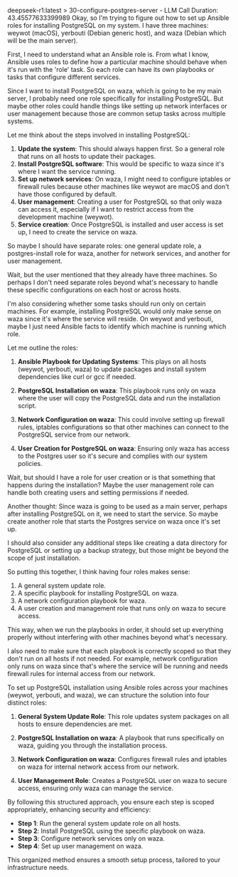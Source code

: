 deepseek-r1:latest > 30-configure-postgres-server - LLM Call Duration: 43.45577633399989
<think>
Okay, so I'm trying to figure out how to set up Ansible roles for installing PostgreSQL on my system. I have three machines: weywot (macOS), yerbouti (Debian generic host), and waza (Debian which will be the main server). 

First, I need to understand what an Ansible role is. From what I know, Ansible uses roles to define how a particular machine should behave when it's run with the 'role' task. So each role can have its own playbooks or tasks that configure different services.

Since I want to install PostgreSQL on waza, which is going to be my main server, I probably need one role specifically for installing PostgreSQL. But maybe other roles could handle things like setting up network interfaces or user management because those are common setup tasks across multiple systems.

Let me think about the steps involved in installing PostgreSQL:

1. **Update the system**: This should always happen first. So a general role that runs on all hosts to update their packages.
2. **Install PostgreSQL software**: This would be specific to waza since it's where I want the service running.
3. **Set up network services**: On waza, I might need to configure iptables or firewall rules because other machines like weywot are macOS and don't have those configured by default.
4. **User management**: Creating a user for PostgreSQL so that only waza can access it, especially if I want to restrict access from the development machine (weywot).
5. **Service creation**: Once PostgreSQL is installed and user access is set up, I need to create the service on waza.

So maybe I should have separate roles: one general update role, a postgres-install role for waza, another for network services, and another for user management.

Wait, but the user mentioned that they already have three machines. So perhaps I don't need separate roles beyond what's necessary to handle these specific configurations on each host or across hosts.

I'm also considering whether some tasks should run only on certain machines. For example, installing PostgreSQL would only make sense on waza since it's where the service will reside. On weywot and yerbouti, maybe I just need Ansible facts to identify which machine is running which role.

Let me outline the roles:

1. **Ansible Playbook for Updating Systems**: This plays on all hosts (weywot, yerbouti, waza) to update packages and install system dependencies like curl or gcc if needed.

2. **PostgreSQL Installation on waza**: This playbook runs only on waza where the user will copy the PostgreSQL data and run the installation script.

3. **Network Configuration on waza**: This could involve setting up firewall rules, iptables configurations so that other machines can connect to the PostgreSQL service from our network.

4. **User Creation for PostgreSQL on waza**: Ensuring only waza has access to the Postgres user so it's secure and complies with our system policies.

Wait, but should I have a role for user creation or is that something that happens during the installation? Maybe the user management role can handle both creating users and setting permissions if needed.

Another thought: Since waza is going to be used as a main server, perhaps after installing PostgreSQL on it, we need to start the service. So maybe create another role that starts the Postgres service on waza once it's set up.

I should also consider any additional steps like creating a data directory for PostgreSQL or setting up a backup strategy, but those might be beyond the scope of just installation.

So putting this together, I think having four roles makes sense:

1. A general system update role.
2. A specific playbook for installing PostgreSQL on waza.
3. A network configuration playbook for waza.
4. A user creation and management role that runs only on waza to secure access.

This way, when we run the playbooks in order, it should set up everything properly without interfering with other machines beyond what's necessary.

I also need to make sure that each playbook is correctly scoped so that they don't run on all hosts if not needed. For example, network configuration only runs on waza since that's where the service will be running and needs firewall rules for internal access from our network.
</think>

To set up PostgreSQL installation using Ansible roles across your machines (weywot, yerbouti, and waza), we can structure the solution into four distinct roles:

1. **General System Update Role**: This role updates system packages on all hosts to ensure dependencies are met.

2. **PostgreSQL Installation on waza**: A playbook that runs specifically on waza, guiding you through the installation process.

3. **Network Configuration on waza**: Configures firewall rules and iptables on waza for internal network access from our network.

4. **User Management Role**: Creates a PostgreSQL user on waza to secure access, ensuring only waza can manage the service.

By following this structured approach, you ensure each step is scoped appropriately, enhancing security and efficiency:

- **Step 1**: Run the general system update role on all hosts.
- **Step 2**: Install PostgreSQL using the specific playbook on waza.
- **Step 3**: Configure network services only on waza.
- **Step 4**: Set up user management on waza.

This organized method ensures a smooth setup process, tailored to your infrastructure needs.